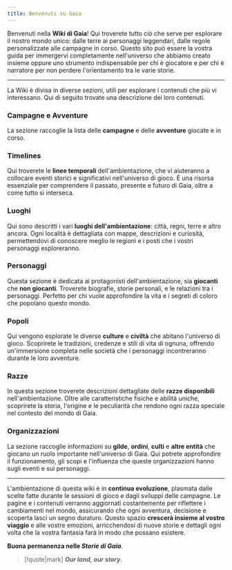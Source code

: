 ```yaml
---
title: Benvenuti su Gaia
---
```

Benvenuti nella **Wiki di Gaia**! 
Qui troverete tutto ciò che serve per esplorare il nostro mondo unico: dalle terre ai personaggi leggendari, dalle regole personalizzate alle campagne in corso. Questo sito può essere la vostra guida per immergervi completamente nell'universo che abbiamo creato insieme oppure uno strumento indispensabile per chi è giocatore e per chi è narratore per non perdere l'orientamento tra le varie storie. 

---

La Wiki è divisa in diverse sezioni, utili per esplorare i contenuti che più vi interessano. Qui di seguito trovate una descrizione dei loro contenuti.
### Campagne e Avventure
La sezione raccoglie la lista delle **campagne** e delle **avventure** giocate e in corso.
### Timelines
Qui troverete le **linee temporali** dell'ambientazione, che vi aiuteranno a collocare eventi storici e significativi nell'universo di gioco. È una risorsa essenziale per comprendere il passato, presente e futuro di Gaia, oltre a come tutto si interseca.
### Luoghi
Qui sono descritti i vari **luoghi dell'ambientazione**: città, regni, terre e altro ancora. Ogni località è dettagliata con mappe, descrizioni e curiosità, permettendovi di conoscere meglio le regioni e i posti che i vostri personaggi esploreranno.
### Personaggi
Questa sezione è dedicata ai protagonisti dell'ambientazione, sia **giocanti** che **non giocanti**. Troverete biografie, storie personali, e le relazioni tra i personaggi. Perfetto per chi vuole approfondire la vita e i segreti di coloro che popolano questo mondo.
### Popoli
Qui vengono esplorate le diverse **culture** e **civiltà** che abitano l'universo di gioco. Scoprirete le tradizioni, credenze e stili di vita di ognuna, offrendo un'immersione completa nelle società che i personaggi incontreranno durante le loro avventure.
### Razze
In questa sezione troverete descrizioni dettagliate delle **razze disponibili** nell'ambientazione. Oltre alle caratteristiche fisiche e abilità uniche, scoprirete la storia, l'origine e le peculiarità che rendono ogni razza speciale nel contesto del mondo di Gaia.
### Organizzazioni

La sezione raccoglie informazioni su **gilde**, **ordini**, **culti** e **altre entità** che giocano un ruolo importante nell'universo di Gaia. Qui potrete approfondire il funzionamento, gli scopi e l'influenza che queste organizzazioni hanno sugli eventi e sui personaggi.

---

L'ambientazione di questa wiki è in **continua evoluzione**, plasmata dalle scelte fatte durante le sessioni di gioco e dagli sviluppi delle campagne. Le pagine e i contenuti verranno aggiornati costantemente per riflettere i cambiamenti nel mondo, assicurando che ogni avventura, decisione e scoperta lasci un segno duraturo. Questo spazio **crescerà insieme al vostro viaggio** e alle vostre emozioni, arricchendosi di nuove storie e dettagli ogni volta che la vostra fantasia farà in modo che possano esistere.

**Buona permanenza nelle *Storie di Gaia***.

> [!quote|mark]
> ***Our land, our story.***
